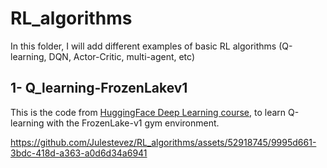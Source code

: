 # RL_algorithms
In this folder, I will add different examples of basic RL algorithms (Q-learning, DQN, Actor-Critic, multi-agent, etc)


## 1- Q_learning-FrozenLakev1
This is the code from [HuggingFace Deep Learning course](https://huggingface.co/learn/deep-rl-course/unit2/hands-on?fw=pt), to learn Q-learning with the FrozenLake-v1 gym environment.

https://github.com/Julestevez/RL_algorithms/assets/52918745/9995d661-3bdc-418d-a363-a0d6d34a6941

